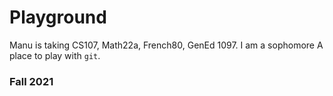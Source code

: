 # Playground

Manu is taking CS107, Math22a, French80, GenEd 1097. I am a sophomore
A place to play with `git`.

### Fall 2021
